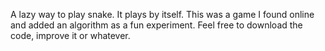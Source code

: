 A lazy way to play snake. It plays by itself. This was a game I found online and added an algorithm as a fun experiment. Feel free to download the code, improve it or whatever.
